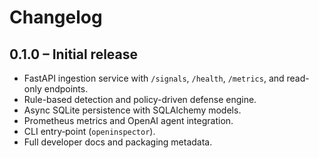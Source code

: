 # Changelog

## 0.1.0 – Initial release

* FastAPI ingestion service with `/signals`, `/health`, `/metrics`, and read-only endpoints.
* Rule-based detection and policy-driven defense engine.
* Async SQLite persistence with SQLAlchemy models.
* Prometheus metrics and OpenAI agent integration.
* CLI entry‐point (`openinspector`).
* Full developer docs and packaging metadata. 